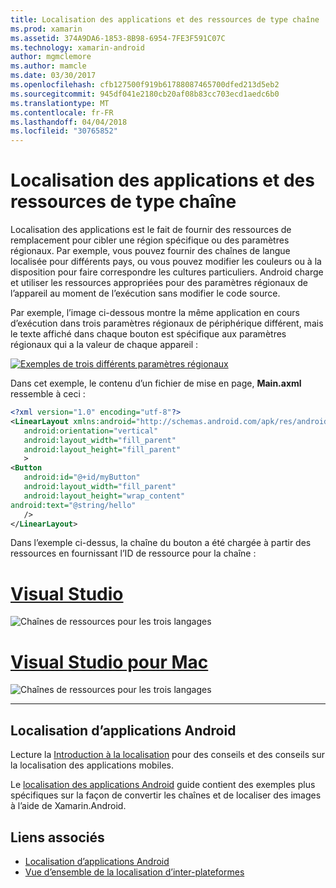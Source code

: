 ```yaml
---
title: Localisation des applications et des ressources de type chaîne
ms.prod: xamarin
ms.assetid: 374A9DA6-1853-8B98-6954-7FE3F591C07C
ms.technology: xamarin-android
author: mgmclemore
ms.author: mamcle
ms.date: 03/30/2017
ms.openlocfilehash: cfb127500f919b61788087465700dfed213d5eb2
ms.sourcegitcommit: 945df041e2180cb20af08b83cc703ecd1aedc6b0
ms.translationtype: MT
ms.contentlocale: fr-FR
ms.lasthandoff: 04/04/2018
ms.locfileid: "30765852"
---
```

# <a name="application-localization-and-string-resources"></a>Localisation des applications et des ressources de type chaîne

Localisation des applications est le fait de fournir des ressources de remplacement pour cibler une région spécifique ou des paramètres régionaux. Par exemple, vous pouvez fournir des chaînes de langue localisée pour différents pays, ou vous pouvez modifier les couleurs ou à la disposition pour faire correspondre les cultures particuliers. Android charge et utiliser les ressources appropriées pour des paramètres régionaux de l’appareil au moment de l’exécution sans modifier le code source.

Par exemple, l’image ci-dessous montre la même application en cours d’exécution dans trois paramètres régionaux de périphérique différent, mais le texte affiché dans chaque bouton est spécifique aux paramètres régionaux qui a la valeur de chaque appareil :

[![Exemples de trois différents paramètres régionaux](application-localization-images/01-click-me-sml.png)](application-localization-images/01-click-me.png#lightbox)

Dans cet exemple, le contenu d’un fichier de mise en page, **Main.axml** ressemble à ceci :

```xml
<?xml version="1.0" encoding="utf-8"?>
<LinearLayout xmlns:android="http://schemas.android.com/apk/res/android"
   android:orientation="vertical"
   android:layout_width="fill_parent"
   android:layout_height="fill_parent"
   >
<Button  
   android:id="@+id/myButton"
   android:layout_width="fill_parent"
   android:layout_height="wrap_content"
android:text="@string/hello"
   />
</LinearLayout>
```

Dans l’exemple ci-dessus, la chaîne du bouton a été chargée à partir des ressources en fournissant l’ID de ressource pour la chaîne :

# <a name="visual-studiotabvswin"></a>[Visual Studio](#tab/vswin)

![Chaînes de ressources pour les trois langages](application-localization-images/02-resource-strings-vs.png)
 
# <a name="visual-studio-for-mactabvsmac"></a>[Visual Studio pour Mac](#tab/vsmac)

![Chaînes de ressources pour les trois langages](application-localization-images/02-resource-strings-xs.png)
 
-----
 
## <a name="localizing-android-apps"></a>Localisation d’applications Android

Lecture la [Introduction à la localisation](~/cross-platform/app-fundamentals/localization.md) pour des conseils et des conseils sur la localisation des applications mobiles.

Le [localisation des applications Android](~/android/app-fundamentals/localization.md) guide contient des exemples plus spécifiques sur la façon de convertir les chaînes et de localiser des images à l’aide de Xamarin.Android.



## <a name="related-links"></a>Liens associés

- [Localisation d’applications Android](~/android/app-fundamentals/localization.md)
- [Vue d’ensemble de la localisation d’inter-plateformes](~/cross-platform/app-fundamentals/localization.md)
